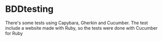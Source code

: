 # BDDtesting
There's some tests using Capybara, Gherkin and Cucumber. The test include a website made with Ruby, so the tests were done with Cucumber for Ruby

